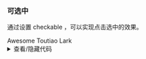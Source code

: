 ### 可选中

通过设置 <yc-tag>checkable</yc-tag> ，可以实现点击选中的效果。

<div class="cell-demo vp-raw">
  <yc-space>
    <yc-tag checkable>Awesome</yc-tag>
    <yc-tag checkable color="red" :default-checked="true">Toutiao</yc-tag>
    <yc-tag checkable color="arcoblue" :default-checked="true">Lark</yc-tag>
  </yc-space>
</div>

<details>
<summary>查看/隐藏代码</summary>

```vue
<template>
  <yc-space>
    <yc-tag checkable>Awesome</yc-tag>
    <yc-tag
      checkable
      color="red"
      :default-checked="true"
      >Toutiao</yc-tag
    >
    <yc-tag
      checkable
      color="arcoblue"
      :default-checked="true"
      >Lark</yc-tag
    >
  </yc-space>
</template>
```

</details>
